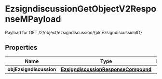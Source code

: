

# EzsigndiscussionGetObjectV2ResponseMPayload

Payload for GET /2/object/ezsigndiscussion/{pkiEzsigndiscussionID}

## Properties

| Name | Type | Description | Notes |
|------------ | ------------- | ------------- | -------------|
|**objEzsigndiscussion** | [**EzsigndiscussionResponseCompound**](EzsigndiscussionResponseCompound.md) |  |  |




